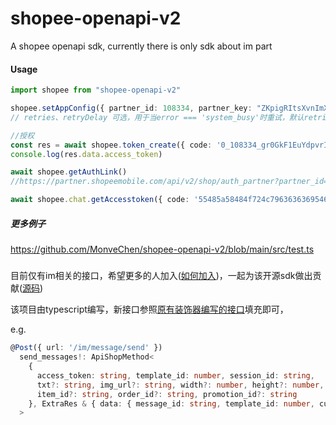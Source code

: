 # shopee-openapi-v2

A shopee openapi sdk, currently there is only sdk about im part

#### Usage

```typescript
import shopee from "shopee-openapi-v2"

shopee.setAppConfig({ partner_id: 108334, partner_key: "ZKpigRItsXvnImXfLzuKliOTByAOUhsZ", is_dev: true, redirect: 'xxxx' })
// retries、retryDelay 可选，用于当error === 'system_busy'时重试，默认retries:0，retryDelay:(retryCount: number) => Math.pow(retryCount, 2) * 1000

//授权
const res = await shopee.token_create({ code: '0_108334_gr0GkF1EuYdpvrIbqAD6pU7J5318' })
console.log(res.data.access_token)

await shopee.getAuthLink()
//https://partner.shopeemobile.com/api/v2/shop/auth_partner?partner_id=102323&sign=c4a1f3c87247100b2cfb48778f4dbf90b540f18fb9d2aa7a5abb5ed7f963cd0a&timestamp=1654498701&redirect=https://xx.xxxx.com/openapi/shopee/auth_redirect/c932e987fa81e70889e56a20b09df648

await shopee.chat.getAccesstoken({ code: '55485a58484f724c7963636369546e48', shop_id: 4455100, partner_id: 102323 })
```

##### 更多例子

<https://github.com/MonveChen/shopee-openapi-v2/blob/main/src/test.ts>

##### 

目前仅有im相关的接口，希望更多的人加入([如何加入](https://www.zhihu.com/question/39721968?from=profile_question_card))，一起为该开源sdk做出贡献([源码](https://www.zhihu.com/question/39721968?from=profile_question_card))

该项目由typescript编写，新接口参照[原有装饰器编写的接口](https://github.com/MonveChen/shopee-openapi-v2/blob/main/src/index.ts)填充即可，

e.g.

```typescript
@Post({ url: '/im/message/send' })
  send_messages!: ApiShopMethod<
    {
      access_token: string, template_id: number, session_id: string,
      txt?: string, img_url?: string, width?: number, height?: number,
      item_id?: string, order_id?: string, promotion_id?: string
    }, ExtraRes & { data: { message_id: string, template_id: number, current_time: number } }
  >
```
